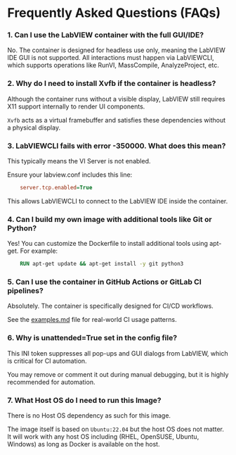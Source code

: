 # Frequently Asked Questions (FAQs)
### 1. Can I use the LabVIEW container with the full GUI/IDE?
No. The container is designed for headless use only, meaning the LabVIEW IDE GUI is not supported.
All interactions must happen via LabVIEWCLI, which supports operations like RunVI, MassCompile, AnalyzeProject, etc.

### 2. Why do I need to install Xvfb if the container is headless?
Although the container runs without a visible display, LabVIEW still requires X11 support internally to render UI components.

`Xvfb` acts as a virtual framebuffer and satisfies these dependencies without a physical display.

### 3. LabVIEWCLI fails with error -350000. What does this mean?
This typically means the VI Server is not enabled.

Ensure your labview.conf includes this line:
```ini
    server.tcp.enabled=True
```
This allows LabVIEWCLI to connect to the LabVIEW IDE inside the container.

### 4. Can I build my own image with additional tools like Git or Python?
Yes! You can customize the Dockerfile to install additional tools using apt-get.
For example:
```dockerfile
    RUN apt-get update && apt-get install -y git python3
```

### 5. Can I use the container in GitHub Actions or GitLab CI pipelines?
Absolutely. The container is specifically designed for CI/CD workflows.

See the [examples.md](./examples.md) file for real-world CI usage patterns.

### 6. Why is unattended=True set in the config file?
This INI token suppresses all pop-ups and GUI dialogs from LabVIEW, which is critical for CI automation.

You may remove or comment it out during manual debugging, but it is highly recommended for automation.

### 7. What Host OS do I need to run this Image?
There is no Host OS dependency as such for this image.

The image itself is based on `Ubuntu:22.04` but the host OS does not matter. It will work with any host OS including (RHEL, OpenSUSE, Ubuntu, Windows) as long as Docker is available on the host.